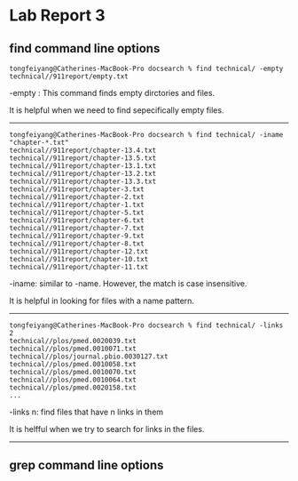 # Lab Report 3
## find command line options 
```
tongfeiyang@Catherines-MacBook-Pro docsearch % find technical/ -empty              
technical//911report/empty.txt
```
-empty : This command finds empty dirctories and files. 

It is helpful when we need to find sepecifically empty files. 
***

```
tongfeiyang@Catherines-MacBook-Pro docsearch % find technical/ -iname "chapter-*.txt"
technical//911report/chapter-13.4.txt
technical//911report/chapter-13.5.txt
technical//911report/chapter-13.1.txt
technical//911report/chapter-13.2.txt
technical//911report/chapter-13.3.txt
technical//911report/chapter-3.txt
technical//911report/chapter-2.txt
technical//911report/chapter-1.txt
technical//911report/chapter-5.txt
technical//911report/chapter-6.txt
technical//911report/chapter-7.txt
technical//911report/chapter-9.txt
technical//911report/chapter-8.txt
technical//911report/chapter-12.txt
technical//911report/chapter-10.txt
technical//911report/chapter-11.txt
```
-iname: similar to -name. However, the match is case insensitive. 

It is helpful in looking for files with a name pattern. 
***

```
tongfeiyang@Catherines-MacBook-Pro docsearch % find technical/ -links 2
technical//plos/pmed.0020039.txt
technical//plos/pmed.0010071.txt
technical//plos/journal.pbio.0030127.txt
technical//plos/pmed.0010058.txt
technical//plos/pmed.0010070.txt
technical//plos/pmed.0010064.txt
technical//plos/pmed.0020158.txt
...
```
-links n: find files that have n links in them

It is helfful when we try to search for links in the files. 
***
## grep command line options

